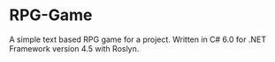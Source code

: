 # RPG-Game
A simple text based RPG game for a project.
Written in C# 6.0 for .NET Framework version 4.5 with Roslyn.
